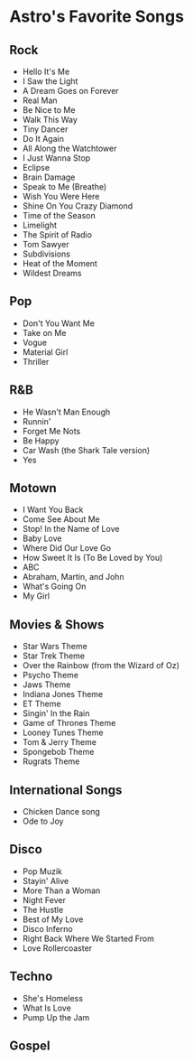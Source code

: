 # Astro's Favorite Songs

## Rock

* Hello It's Me
* I Saw the Light
* A Dream Goes on Forever
* Real Man
* Be Nice to Me
* Walk This Way
* Tiny Dancer
* Do It Again
* All Along the Watchtower
* I Just Wanna Stop
* Eclipse
* Brain Damage
* Speak to Me (Breathe)
* Wish You Were Here
* Shine On You Crazy Diamond
* Time of the Season
* Limelight
* The Spirit of Radio
* Tom Sawyer
* Subdivisions
* Heat of the Moment
* Wildest Dreams

## Pop

* Don't You Want Me
* Take on Me
* Vogue
* Material Girl
* Thriller

## R&B

* He Wasn't Man Enough
* Runnin'
* Forget Me Nots
* Be Happy
* Car Wash (the Shark Tale version)
* Yes

## Motown

* I Want You Back
* Come See About Me
* Stop!  In the Name of Love
* Baby Love
* Where Did Our Love Go
* How Sweet It Is (To Be Loved by You)
* ABC
* Abraham, Martin, and John
* What's Going On
* My Girl

## Movies & Shows

- Star Wars Theme
- Star Trek Theme
- Over the Rainbow (from the Wizard of Oz)
- Psycho Theme
- Jaws Theme
- Indiana Jones Theme
- ET Theme
- Singin' In the Rain
- Game of Thrones Theme
- Looney Tunes Theme
- Tom & Jerry Theme
- Spongebob Theme
- Rugrats Theme

## International Songs

* Chicken Dance song
* Ode to Joy

## Disco

* Pop Muzik
* Stayin' Alive
* More Than a Woman
* Night Fever
* The Hustle
* Best of My Love
* Disco Inferno
* Right Back Where We Started From
* Love Rollercoaster

## Techno

* She's Homeless
* What Is Love
* Pump Up the Jam

## Gospel
